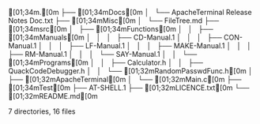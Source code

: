[01;34m.[0m
├── [01;34mDocs[0m
│   └── ApacheTerminal Release Notes Doc.txt
├── [01;34mMisc[0m
│   └── FileTree.md
├── [01;34msrc[0m
│   ├── [01;34mFunctions[0m
│   │   ├── [01;34mManuals[0m
│   │   │   ├── CD-Manual.1
│   │   │   ├── CON-Manual.1
│   │   │   ├── LF-Manual.1
│   │   │   ├── MAKE-Manual.1
│   │   │   ├── RM-Manual.1
│   │   │   └── SAY-Manual.1
│   │   └── [01;34mPrograms[0m
│   │       ├── Calculator.h
│   │       ├── QuackCodeDebugger.h
│   │       └── [01;32mRandomPasswdFunc.h[0m
│   ├── [01;32mApacheTerminal[0m
│   └── [01;32mMain.c[0m
├── [01;34mTest[0m
├── AT-SHELL.1
├── [01;32mLICENCE.txt[0m
└── [01;32mREADME.md[0m

7 directories, 16 files
